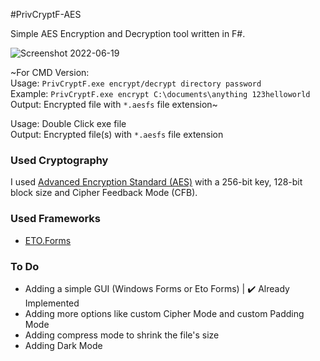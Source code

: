 #PrivCryptF-AES

Simple AES Encryption and Decryption tool written in F#.

![Screenshot 2022-06-19](https://user-images.githubusercontent.com/88947587/174459367-db0047e9-18f1-4dcc-a5d4-c3060314bbbb.jpg)

~For CMD Version:<br>
Usage: `PrivCryptF.exe encrypt/decrypt directory password`<br>
Example: `PrivCryptF.exe encrypt C:\documents\anything 123helloworld`<br>
Output: Encrypted file with `*.aesfs` file extension~

Usage: Double Click exe file<br>
Output: Encrypted file(s) with `*.aesfs` file extension

### Used Cryptography

I used [Advanced Encryption Standard (AES)](https://de.wikipedia.org/wiki/Advanced_Encryption_Standard) with a 256-bit key, 128-bit block size and Cipher Feedback Mode (CFB).

### Used Frameworks

- [ETO.Forms](https://github.com/picoe/Eto)

### To Do

- Adding a simple GUI (Windows Forms or Eto Forms) | ✔️ Already Implemented
- Adding more options like custom Cipher Mode and custom Padding Mode
- Adding compress mode to shrink the file's size
- Adding Dark Mode

